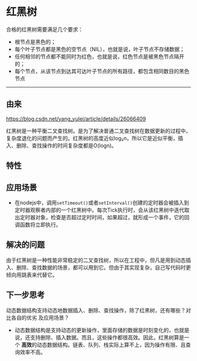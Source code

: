 # 红黑树

合格的红黑树需要满足几个要求：

* 根节点是黑色的；
* 每个叶子节点都是黑色的空节点（NIL），也就是说，叶子节点不存储数据；
* 任何相邻的节点都不能同时为红色，也就是说，红色节点是被黑色节点隔开的；
* 每个节点，从该节点到达其可达叶子节点的所有路径，都包含相同数目的黑色节点

---

## 由来

https://blog.csdn.net/yang_yulei/article/details/26066409

红黑树是一种平衡二叉查找树。是为了解决普通二叉查找树在数据更新的过程中，复杂度退化的问题而产生的。红黑树的高度近似log₂n，所以它是近似平衡，插入、删除、查找操作的时间复杂度都是O(logn)。

## 特性

## 应用场景

* 在nodejs中，调用`setTimeout()`或者`setInterval()`创建的定时器会被插入到定时器观察者内部的一个红黑树中。每次Tick执行时，会从该红黑树中迭代取出定时器对象，检查是否超过定时时间，如果超过，就形成一个事件，它的回调函数将立即执行。

## 解决的问题

由于红黑树是一种性能非常稳定的二叉查找树，所以在工程中，但凡是用到动态插入、删除、查找数据的场景，都可以用到它。但由于其实现复杂，自己写代码时更倾向用跳表来代替它。

## 下一步思考

动态数据结构支持动态地数据插入、删除、查找操作，除了红黑树，还有哪些？对比各自的优劣 及应用场景？

* 动态数据结构是支持动态的更新操作，里面存储的数据是时刻变化的，也就是说，还支持删除、插入数据。而且，这些操作都很高效。因此，红黑树算是一个 **高效**的动态数据结构。链表、队列、栈实际上算不上，因为操作有限、且查询效率不高。